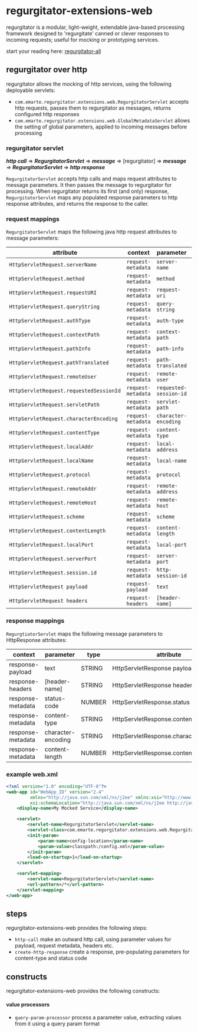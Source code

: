 # regurgitator-extensions-web

regurgitator is a modular, light-weight, extendable java-based processing framework designed to 'regurgitate' canned or clever responses to incoming requests; useful for mocking or prototyping services.

start your reading here: [regurgitator-all](http://github.com/talmeym/regurgitator-all#regurgitator)

## regurgitator over http

regurgitator allows the mocking of http services, using the following deployable servlets:
- ``com.emarte.regurgitator.extensions.web.RegurgitatorServlet`` accepts http requests, passes them to regurgitator as messages, returns configured http responses
- ``com.emarte.regurgitator.extensions.web.GlobalMetadataServlet`` allows the setting of global parameters, applied to incoming messages before processing

### regurgitator servlet

***http call*** => ***RegurgitatorServlet*** => ***message*** => [regurgitator] => ***message*** => ***RegurgitatorServlet*** => ***http response***

``RegurgitatorServlet`` accepts http calls and maps request attributes to message parameters. It then passes the message to regurgitator for processing. When regurgitator returns its first (and only) response, ``RegurgitatorServlet`` maps any populated response parameters to http response attributes, and returns the response to the caller.

### request mappings

``RegurgitatorServlet`` maps the following java http request attributes to message parameters:

|attribute|context|parameter|type|
|---|---|---|---|
|``HttpServletRequest.serverName``|``request-metadata``|``server-name``|``STRING``|
|``HttpServletRequest.method``|``request-metadata``|``method``|``STRING``|
|``HttpServletRequest.requestURI``|``request-metadata``|``request-uri``|``STRING``|
|``HttpServletRequest.queryString``|``request-metadata``|``query-string``|``STRING``|
|``HttpServletRequest.authType``|``request-metadata``|``auth-type``|``STRING``|
|``HttpServletRequest.contextPath``|``request-metadata``|``context-path``|``STRING``|
|``HttpServletRequest.pathInfo``|``request-metadata``|``path-info``|``STRING``|
|``HttpServletRequest.pathTranslated``|``request-metadata``|``path-translated``|``STRING``|
|``HttpServletRequest.remoteUser``|``request-metadata``|``remote-user``|``STRING``|
|``HttpServletRequest.requestedSessionId``|``request-metadata``|``requested-session-id``|``STRING``|
|``HttpServletRequest.servletPath``|``request-metadata``|``servlet-path``|``STRING``|
|``HttpServletRequest.characterEncoding``|``request-metadata``|``character-encoding``|``STRING``|
|``HttpServletRequest.contentType``|``request-metadata``|``content-type``|``STRING``|
|``HttpServletRequest.localAddr``|``request-metadata``|``local-address``|``STRING``|
|``HttpServletRequest.localName``|``request-metadata``|``local-name``|``STRING``|
|``HttpServletRequest.protocol``|``request-metadata``|``protocol``|``STRING``|
|``HttpServletRequest.remoteAddr``|``request-metadata``|``remote-address``|``STRING``|
|``HttpServletRequest.remoteHost``|``request-metadata``|``remote-host``|``STRING``|
|``HttpServletRequest.scheme``|``request-metadata``|``scheme``|``STRING``|
|``HttpServletRequest.contentLength``|``request-metadata``|``content-length``|``NUMBER``|
|``HttpServletRequest.localPort``|``request-metadata``|``local-port``|``NUMBER``|
|``HttpServletRequest.serverPort``|``request-metadata``|``server-port``|``NUMBER``|
|``HttpServletRequest.session.id``|``request-metadata``|``http-session-id``|``STRING``|
|``HttpServletRequest payload``|``request-payload``|``text``|``STRING``|
|``HttpServletRequest headers``|``request-headers``|``[header-name]``|``STRING``|

### response mappings

``RegurgtiatorServlet`` maps the following message parameters to HttpResponse attributes: 

|context|parameter|type|attribute|
|---|---|---|---|
|response-payload|text|STRING|HttpServletResponse payload|
|response-headers|[header-name]|STRING|HttpServletResponse headers|
|response-metadata|status-code|NUMBER|HttpServletResponse.status|
|response-metadata|content-type|STRING|HttpServletResponse.contentLength|
|response-metadata|character-encoding|STRING|HttpServletResponse.characterEncoding|
|response-metadata|content-length|NUMBER|HttpServletResponse.contentLength|

### example web.xml

```xml
<?xml version="1.0" encoding="UTF-8"?>
<web-app id="WebApp_ID" version="2.4"
		 xmlns="http://java.sun.com/xml/ns/j2ee" xmlns:xsi="http://www.w3.org/2001/XMLSchema-instance"
		 xsi:schemaLocation="http://java.sun.com/xml/ns/j2ee http://java.sun.com/xml/ns/j2ee/web-app_2_4.xsd">
	<display-name>My Mocked Service</display-name>

	<servlet>
		<servlet-name>RegurgitatorServlet</servlet-name>
		<servlet-class>com.emarte.regurgitator.extensions.web.RegurgitatorServlet</servlet-class>
		<init-param>
			<param-name>config-location</param-name>
			<param-value>classpath:/config.xml</param-value>
		</init-param>
		<load-on-startup>1</load-on-startup>
	</servlet>

	<servlet-mapping>
		<servlet-name>RegurgitatorServlet</servlet-name>
		<url-pattern>/*</url-pattern>
	</servlet-mapping>
</web-app>
```

## steps

regurgitator-extensions-web provides the following steps:
- ``http-call`` make an outward http call, using parameter values for payload, request metadata, headers etc.
- ``create-http-response`` create a response, pre-populating parameters for content-type and status code

## constructs

regurgitator-extensions-web provides the following constructs:
#### value processors
- ``query-param-processor`` process a parameter value, extracting values from it using a query param format

